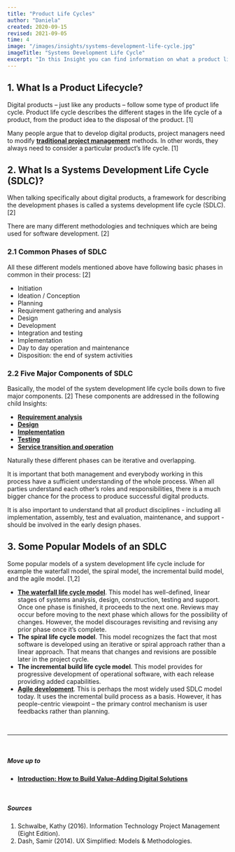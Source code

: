 ```yaml
---
title: "Product Life Cycles"
author: "Daniela"
created: 2020-09-15
revised: 2021-09-05
time: 4
image: "/images/insights/systems-development-life-cycle.jpg"
imageTitle: "Systems Development Life Cycle"
excerpt: "In this Insight you can find information on what a product lifecycle and a systems development life cycle mean, and examples of popular models of a systems development life cycle."
---
```


## 1. What Is a Product Lifecycle?

Digital products – just like any products – follow some type of product life cycle. Product life cycle describes the different stages in the life cycle of a product, from the product idea to the disposal of the product. [1]

Many people argue that to develop digital products, project managers need to modify [**traditional project management**](/insights/project-management) methods. In other words, they always need to consider a particular product’s life cycle. [1]

## 2. What Is a Systems Development Life Cycle (SDLC)?

When talking specifically about digital products, a framework for describing the development phases is called a systems development life cycle (SDLC). [2]

There are many different methodologies and techniques which are being used for software development. [2]

### 2.1 Common Phases of SDLC

All these different models mentioned above have following basic phases in common in their process: [2]

- Initiation
- Ideation / Conception
- Planning
- Requirement gathering and analysis
- Design
- Development
- Integration and testing
- Implementation
- Day to day operation and maintenance
- Disposition: the end of system activities

### 2.2 Five Major Components of SDLC

Basically, the model of the system development life cycle boils down to five major components. [2] These components are addressed in the following child Insights:

- [**Requirement analysis**](/insights/requirements)
- [**Design**](/insights/service-ux-and-ui-design)
- [**Implementation**](/insights/implementation)
- [**Testing**](/insights/testing)
- [**Service transition and operation**](/insights/service-transition-and-operation)

Naturally these different phases can be iterative and overlapping.

It is important that both management and everybody working in this process have a sufficient understanding of the whole process. When all parties understand each other’s roles and responsibilities, there is a much bigger chance for the process to produce successful digital products.

It is also important to understand that all product disciplines - including all implementation, assembly, test and evaluation, maintenance, and support - should be involved in the early design phases.

## 3. Some Popular Models of an SDLC

Some popular models of a system development life cycle include for example the waterfall model, the spiral model, the incremental build model, and the agile model. [1,2]

- [**The waterfall life cycle model**](/insights/waterfall-software-development). This model has well-defined, linear stages of systems analysis, design, construction, testing and support. Once one phase is finished, it proceeds to the next one. Reviews may occur before moving to the next phase which allows for the possibility of changes. However, the model discourages revisiting and revising any prior phase once it’s complete.
- **The spiral life cycle model**. This model recognizes the fact that most software is developed using an iterative or spiral approach rather than a linear approach. That means that changes and revisions are possible later in the project cycle.
- **The incremental build life cycle model**. This model provides for progressive development of operational software, with each release providing added capabilities.
- [**Agile development**](/insights/agile-software-development). This is perhaps the most widely used SDLC model today. It uses the incremental build process as a basis. However, it has people-centric viewpoint – the primary control mechanism is user feedbacks rather than planning.

&nbsp;

***
&nbsp;

##### Move up to

- [**Introduction: How to Build Value-Adding Digital Solutions**](/insights/how-to-build-value-adding-digital-solutions)

&nbsp;

##### Sources

1. Schwalbe, Kathy (2016). Information Technology Project Management (Eight Edition).
2. Dash, Samir (2014). UX Simplified: Models & Methodologies.
